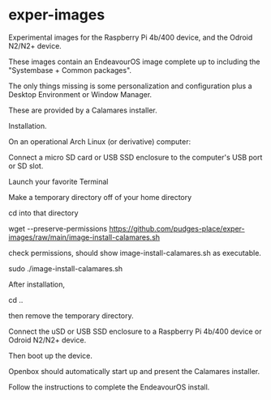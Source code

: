 # exper-images
Experimental images for the Raspberry Pi 4b/400 device, and the Odroid N2/N2+ device.

These images contain an EndeavourOS image complete up to including the "Systembase + Common packages".

The only things missing is some personalization and configuration plus a Desktop Environment or Window Manager.

These are provided by a Calamares installer.  

Installation.

On an operational Arch Linux (or derivative) computer:

Connect a micro SD card or USB SSD enclosure to the computer's USB port or SD slot.

Launch your favorite Terminal

Make a temporary directory off of your home directory

cd into that directory

wget --preserve-permissions https://github.com/pudges-place/exper-images/raw/main/image-install-calamares.sh

check permissions, should show image-install-calamares.sh as executable.

sudo ./image-install-calamares.sh

After installation,

cd ..

then remove the temporary directory.

Connect the uSD or USB SSD enclosure to a Raspberry Pi 4b/400 device or Odroid N2/N2+ device.

Then boot up the device.

Openbox should automatically start up and present the Calamares installer.

Follow the instructions to complete the EndeavourOS install.


